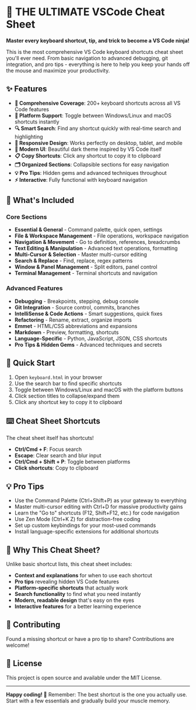 # 🚀 THE ULTIMATE VSCode Cheat Sheet

**Master every keyboard shortcut, tip, and trick to become a VS Code ninja!**

This is the most comprehensive VS Code keyboard shortcuts cheat sheet you'll ever need. From basic navigation to advanced debugging, git integration, and pro tips - everything is here to help you keep your hands off the mouse and maximize your productivity.

## ✨ Features

- **🎯 Comprehensive Coverage**: 200+ keyboard shortcuts across all VS Code features
- **🔄 Platform Support**: Toggle between Windows/Linux and macOS shortcuts instantly
- **🔍 Smart Search**: Find any shortcut quickly with real-time search and highlighting
- **📱 Responsive Design**: Works perfectly on desktop, tablet, and mobile
- **🎨 Modern UI**: Beautiful dark theme inspired by VS Code itself
- **📋 Copy Shortcuts**: Click any shortcut to copy it to clipboard
- **🗂️ Organized Sections**: Collapsible sections for easy navigation
- **💡 Pro Tips**: Hidden gems and advanced techniques throughout
- **⚡ Interactive**: Fully functional with keyboard navigation

## 🎯 What's Included

### Core Sections
- **Essential & General** - Command palette, quick open, settings
- **File & Workspace Management** - File operations, workspace navigation
- **Navigation & Movement** - Go to definition, references, breadcrumbs
- **Text Editing & Manipulation** - Advanced text operations, formatting
- **Multi-Cursor & Selection** - Master multi-cursor editing
- **Search & Replace** - Find, replace, regex patterns
- **Window & Panel Management** - Split editors, panel control
- **Terminal Management** - Terminal shortcuts and navigation

### Advanced Features
- **Debugging** - Breakpoints, stepping, debug console
- **Git Integration** - Source control, commits, branches
- **IntelliSense & Code Actions** - Smart suggestions, quick fixes
- **Refactoring** - Rename, extract, organize imports
- **Emmet** - HTML/CSS abbreviations and expansions
- **Markdown** - Preview, formatting, shortcuts
- **Language-Specific** - Python, JavaScript, JSON, CSS shortcuts
- **Pro Tips & Hidden Gems** - Advanced techniques and secrets

## 🚀 Quick Start

1. Open `keyboard.html` in your browser
2. Use the search bar to find specific shortcuts
3. Toggle between Windows/Linux and macOS with the platform buttons
4. Click section titles to collapse/expand them
5. Click any shortcut key to copy it to clipboard

## ⌨️ Cheat Sheet Shortcuts

The cheat sheet itself has shortcuts!

- **Ctrl/Cmd + F**: Focus search
- **Escape**: Clear search and blur input
- **Ctrl/Cmd + Shift + P**: Toggle between platforms
- **Click shortcuts**: Copy to clipboard

## 💡 Pro Tips

- Use the Command Palette (Ctrl+Shift+P) as your gateway to everything
- Master multi-cursor editing with Ctrl+D for massive productivity gains
- Learn the "Go to" shortcuts (F12, Shift+F12, etc.) for code navigation
- Use Zen Mode (Ctrl+K Z) for distraction-free coding
- Set up custom keybindings for your most-used commands
- Install language-specific extensions for additional shortcuts

## 🎨 Why This Cheat Sheet?

Unlike basic shortcut lists, this cheat sheet includes:

- **Context and explanations** for when to use each shortcut
- **Pro tips** revealing hidden VS Code features
- **Platform-specific shortcuts** that actually work
- **Search functionality** to find what you need instantly
- **Modern, readable design** that's easy on the eyes
- **Interactive features** for a better learning experience

## 🤝 Contributing

Found a missing shortcut or have a pro tip to share? Contributions are welcome!

## 📄 License

This project is open source and available under the MIT License.

---

**Happy coding! 🎉** Remember: The best shortcut is the one you actually use. Start with a few essentials and gradually build your muscle memory.
